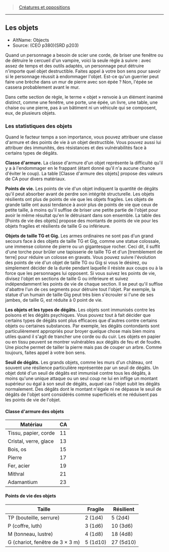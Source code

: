 
<!--Items-->

> <!--ParentNameLink-->[Créatures et oppositions](index.md)<!--/ParentNameLink-->

---

## <!--Name-->Les objets<!--/Name-->

- AltName: <!--AltName-->Objects <!--/AltName-->
- Source: <!--Source-->(CEO p380)(SRD p203)<!--/Source-->

Quand un personnage a besoin de scier une corde, de briser une fenêtre ou de détruire le cercueil d'un vampire, voici la seule règle à suivre : avec assez de temps et des outils adaptés, un personnage peut détruire n'importe quel objet destructible. Faites appel à votre bon sens pour savoir si le personnage réussit à endommager l'objet. Est-ce qu'un guerrier peut faire une brèche dans un mur de pierre avec son épée ? Non, l'épée se cassera probablement avant le mur.

Dans cette section de règle, le terme « objet » renvoie à un élément inanimé distinct, comme une fenêtre, une porte, une épée, un livre, une table, une chaise ou une pierre, pas à un bâtiment ni un véhicule qui se composent, eux, de plusieurs objets.

<!--GenericItem-->

### <!--Name-->Les statistiques des objets<!--/Name-->

Quand le facteur temps a son importance, vous pouvez attribuer une classe d'armure et des points de vie à un objet destructible. Vous pouvez aussi lui attribuer des immunités, des résistances et des vulnérabilités face à certains types de dégâts.

**Classe d'armure.** La classe d'armure d'un objet représente la difficulté qu'il y a à l'endommager en le frappant (étant donné qu'il n'a aucune chance d'éviter le coup). La table [Classe d'armure des objets] propose des valeurs de CA pour divers matériaux.

**Points de vie.** Les points de vie d'un objet indiquent la quantité de dégâts qu'il peut absorber avant de perdre son intégrité structurelle. Les objets résilients ont plus de points de vie que les objets fragiles. Les objets de grande taille ont aussi tendance à avoir plus de points de vie que ceux de petite taille, à moins qu'il suffise de briser une petite partie de l'objet pour avoir le même résultat qu'en le détruisant dans son ensemble. La table des [Points de vie des objets] propose des montants de points de vie pour les objets fragiles et résilients de taille G ou inférieure.

**Objets de taille TG et Gig.** Les armes ordinaires ne sont pas d'un grand secours face à des objets de taille TG et Gig, comme une statue colossale, une immense colonne de pierre ou un gigantesque rocher. Ceci dit, il suffit d'une torche pour brûler une tapisserie de taille TG et d'un [tremblement de terre] pour réduire un colosse en gravats. Vous pouvez suivre l'évolution des points de vie d'un objet de taille TG ou Gig si vous le désirez, ou simplement décider de la durée pendant laquelle il résiste aux coups ou à la force que les personnages lui opposent. Si vous suivez les points de vie, divisez l'objet en sections de taille G ou inférieure et suivez indépendamment les points de vie de chaque section. Il se peut qu'il suffise d'abattre l'un de ces segments pour détruire tout l'objet. Par exemple, la statue d'un humain de taille Gig peut très bien s'écrouler si l'une de ses jambes, de taille G, est réduite à 0 point de vie.

**Les objets et les types de dégâts.** Les objets sont immunisés contre les poisons et les dégâts psychiques. Vous pouvez tout à fait décider que certains types de dégâts sont plus efficaces que d'autres contre certains objets ou certaines substances. Par exemple, les dégâts contondants sont particulièrement appropriés pour broyer quelque chose mais bien moins utiles quand il s'agit de trancher une corde ou du cuir. Les objets en papier ou en tissu peuvent se montrer vulnérables aux dégâts de feu et de foudre. Une pioche permet de tailler la pierre mais pas de couper un arbre. Comme toujours, faites appel à votre bon sens.

**Seuil de dégâts.** Les grands objets, comme les murs d'un château, ont souvent une résilience particulière représentée par un seuil de dégâts. Un objet doté d'un seuil de dégâts est immunisé contre tous les dégâts, à moins qu'une unique attaque ou un seul coup ne lui en inflige un montant supérieur ou égal à son seuil de dégâts, auquel cas l'objet subit les dégâts normalement. Des dégâts dont le montant n'égale ni ne dépasse le seuil de dégâts de l'objet sont considérés comme superficiels et ne réduisent pas les points de vie de l'objet.

<!--/GenericItem-->

<!--GenericItem-->

#### <!--Name-->Classe d'armure des objets<!--/Name-->

|Matériau|CA|
|---|---|
|Tissu, papier, corde|11|
|Cristal, verre, glace|13|
|Bois, os|15|
|Pierre|17|
|Fer, acier|19|
|Mithral|21|
|Adamantium|23|

<!--/GenericItem-->

<!--GenericItem-->

#### <!--Name-->Points de vie des objets<!--/Name-->

|Taille|Fragile|Résilient|
|---|---|---|
|TP (bouteille, serrure)|2 (1d4)|5 (2d4)|
|P (coffre, luth)|3 (1d6)|10 (3d6)|
|M (tonneau, lustre)|4 (1d8)|18 (4d8)|
|G (chariot, fenêtre de 3 × 3 m)|5 (1d10)|27 (5d10)|


<!--/GenericItem-->

<!--/Items-->

